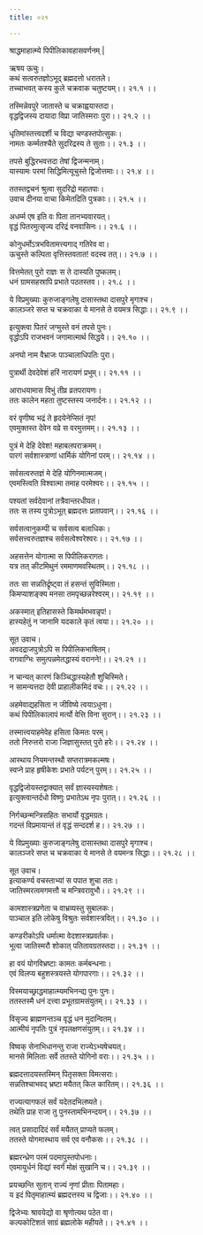 ```yaml
---
title: ०२१

---
```

श्राद्धमाहात्म्ये पिपीलिकावहासवर्णनम् |  
  
ऋषय ऊचुः।  
कथं सत्वरुतज्ञोऽभूद् ब्रह्मदत्तो धरातले।  
तच्चाभवत् कस्य कुले चक्रवाक चतुष्टयम्।। २१.१ ।।  
  
तस्मिन्नेवपुरे जातास्ते च चक्राह्वयास्तदा।  
वृद्धद्विजस्य दायादा विप्रा जातिस्मराः पुरा।। २१.२ ।।  
  
धृतिमांस्तत्त्वदर्शी च विद्या चण्डस्तपोत्सुकः।  
नामतः कर्म्मतश्चैते सुदरिद्रस्य ते सुताः।। २१.३ ।।  
  
तपसे बुद्धिरभवत्तदा तेषां द्विजन्मनाम्।  
यास्यामः परमां सिद्धिमित्यूचुस्ते द्विजोत्तमाः।। २१.४ ।।  
  
ततस्तद्वचनं श्रुत्वा सुदरिद्रो महातपाः।  
उवाच दीनया वाचा किमेतदिति पुत्रकाः।। २१.५ ।।  
  
अधर्म्म एष इति वः पिता तानभ्यवारयत्।  
वृद्धं पितरमुत्सृज्य दरिद्रं वनवासिनः।। २१.६ ।।  
  
कोनुधर्मोऽत्रभवितामत्त्यगाद्‌ गतिरेव वा।  
ऊचुस्ते कल्पिता वृत्तिस्तवतात! वदस्व तत्।। २१.७ ।।  
  
वित्तमेतत् पुरो राज्ञः स ते दास्यति पुष्कलम्।  
धनं ग्रामसहस्रापि प्रभाते पठतस्तव।। २१.८ ।।  
  
ये विप्रमुख्याः कुरुजाङ्गलेषु दासास्तथा दासपुरे मृगाश्च।  
कालञ्जरे सप्त च चक्रवाका ये मानसे ते वयमत्र सिद्धाः।। २१.९ ।।  
  
इत्युक्त्वा पितरं जग्मुस्ते वनं तपसे पुनः।  
वृद्धोऽपि राजभवनं जगामात्मार्थ सिद्धये।। २१.१० ।।  
  
अनघो नाम वैभ्राजः पाञ्चालाधिपतिः पुरा।  
  
पुत्रार्थी देवदेवेशं हरिं नारायणं प्रभुम्।। २१.११ ।।  
  
आराधयामास विभुं तीव्र व्रतपरायणः।  
ततः कालेन महता तुष्टस्तस्य जनार्दनः।। २१.१२ ।।  
  
वरं वृणीष्व भद्रं ते हृदयेनेप्सितं नृप!  
एवमुक्तस्त देवेन वव्रे स वरमुत्तमम्।। २१.१३ ।।  
  
पुत्रं मे देहि देवेश! महाबलपराक्रमम्।  
पारगं सर्वशास्त्राणां धार्मिकं योगिनां परम्।। २१.१४ ।।  
  
सर्वसत्वरुतज्ञं मे देहि योगिनमात्मजम्।  
एवमस्त्विति विश्वात्मा तमाह परमेश्वरः।। २१.१५ ।।  
  
पश्यतां सर्वदेवानां तत्रैवान्तरधीयत।  
ततः स तस्य पुत्रोऽभूत् ब्रह्मदत्तः प्रतापवान्।। २१.१६ ।।  
  
सर्वसत्वानुकम्पी च सर्वसत्व बलाधिकः।  
सर्वसत्त्वरुतज्ञश्च सर्वसत्वेश्वरेश्वरः।। २१.१७ ।।  
  
अहसत्तेन योगात्मा स पिपीलिकरागतः।  
यत्र तत् कीटमिथुनं रममाणमवस्थितम्।। २१.१८ ।।  
  
ततः सा सन्नतिर्द्रृष्ट्वा तं हसन्तं सुविस्मिता।  
किमप्याशङ्क्य मनसा तमपृच्छन्नरेश्वरम्।। २१.१९ ।।  
  
अकस्मात्‌ इतिहासस्ते किमर्थमभवन्नृप!।  
हास्यहेतुं न जानामि यदकाले कृतं त्वया।। २१.२० ।।  
  
सूत उवाच।  
अवदद्राजपुत्रोऽपि स पिपीलिकभाषितम्।  
रागवाग्भिः समुत्पन्नमेतद्धास्यं वरानने!।। २१.२१ ।।  
  
न चान्यत्‌ कारणं किञ्चिद्धास्यहेतौ शुचिस्मिते।  
न सामन्यत्तदा देवी प्राहालीकमिदं वचः।। २१.२२ ।।  
  
अहमेवाद्यहसिता न जीविष्ये त्वयाऽधुना।  
कथं पिपीलिकालापं मर्त्यो वेत्ति विना सुरान्।। २१.२३ ।।  
  
तस्मात्त्वयाहमेवेह हसिता किमतः परम्।  
ततो निरुत्तरो राजा जिज्ञासुस्तत्‌ पुरो हरेः।। २१.२४ ।।  
  
आस्थाय नियमन्तस्थौ सप्तरात्रमकल्मषः।  
स्वप्ने प्राह हृषीकेशः प्रभाते पर्यटन् पुरम्।। २१.२५ ।।  
  
वृद्धद्विजोयस्तद्वाक्यात्‌ सर्वं ज्ञास्यस्यशेषतः।  
इत्युक्त्वान्तर्दधो विष्णुः प्रभातेऽथ नृपः पुरात्।। २१.२६ ।।  
  
निर्गच्छन्मन्त्रिसहितः सभार्यो वृद्धमग्रतः।  
गदन्तं विप्रमायान्तं तं वृद्धं सन्ददर्श ह।। २१.२७ ।।  
  
ये विप्रमुख्याः कुरुजाङ्गलेषु दासास्तथा दासपुरे मृगाश्च।  
कालञ्जरे सप्त च चक्रवाका ये मानसे ते वयमन्त्र सिद्धाः।। २१.२८ ।।  
  
सूत उवाच।  
इत्याकर्ण्य वचस्ताभ्यां स पपात शुचा ततः।  
जातिस्मरत्वमगमत्तौ च मन्त्रिवरावुभौ।। २१.२९ ।।  
  
कामशास्त्रप्रणेता च वाभ्रव्यस्तु सुबालकः।  
पाञ्चाल इति लोकेषु विश्रुतः सर्वशास्त्रवित्।। २१.३० ।।  
  
कण्डरीकोऽपि धर्मात्मा वेदशास्त्रप्रवर्तकः।  
भूत्वा जातिस्मरौ शोकात् पतितावग्रतस्तदा।। २१.३१ ।।  
  
हा वयं योगविभ्रष्टाः कामतः कर्मबन्धनाः।  
एवं विलप्य बहुशस्त्रयस्ते योगपारगाः।। २१.३२ ।।  
  
विस्मयाच्छ्राद्धमाहात्म्यमभिनन्द्य पुनः पुनः।  
ततस्तस्मै धनं दत्त्वा प्रभूतग्रामसंयुतम्।। २१.३३ ।।  
  
विसृज्य ब्राह्मणन्तञ्च वृद्धं धन मुदान्वितम्।  
आत्मीयं नृपतिः पुत्रं नृपलक्षणसंयुतम्।। २१.३४ ।।  
  
विष्वक् सेनाभिधानन्तु राजा राज्येऽभ्यषेचयत्।  
मानसे मिलिताः सर्वे ततस्ते योगिनो वराः।। २१.३५ ।।  
  
ब्रह्मदत्तादयस्तस्मिन् पितृसक्ता विमत्सराः।  
सन्नतिश्चाभवद्‌ भ्रष्टा मयैतत् किल कारितम्।। २१.३६ ।।  
  
राज्यत्यागफलं सर्वं यदेतदभिलष्यते।  
तथेति प्राह राजा तु पुनस्तामभिनन्दयन्।। २१.३७ ।।  
  
त्वत् प्रसादादिदं सर्वं मयैतत् प्राप्यते फलम्।  
ततस्ते योगमास्थाय सर्व एव वनौकसः।। २१.३८ ।।  
  
ब्रह्मरन्ध्रेण परमं पदमापुस्तपोधनाः।  
एवमायुर्धनं विद्यां स्वर्गं मोक्षं सुखानि च।। २१.३९ ।।  
  
प्रयच्छन्ति सुतान् राज्यं नृणां प्रीताः पितामहाः।  
य इदं पितृमाहात्म्यं ब्रह्मदत्तस्य च द्विजाः।। २१.४० ।।  
  
द्विजेभ्यः श्रावयेद्यो वा श्रृणोत्यथ पठेत वा।  
कल्पकोटिशतं साग्रं ब्रह्मलोके महीयते।। २१.४१ ।।